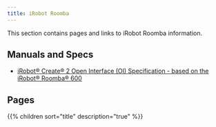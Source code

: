 ```yaml
---
title: iRobot Roomba
---
```


This section contains pages and links to iRobot Roomba information.
<!--more-->

## Manuals and Specs

* [iRobot® Create® 2 Open Interface (OI) Specification - based on the iRobot® Roomba® 600 ](./iRobot_Roomba_600_Open_Interface_Spec.pdf)

## Pages

{{% children sort="title" description="true" %}}